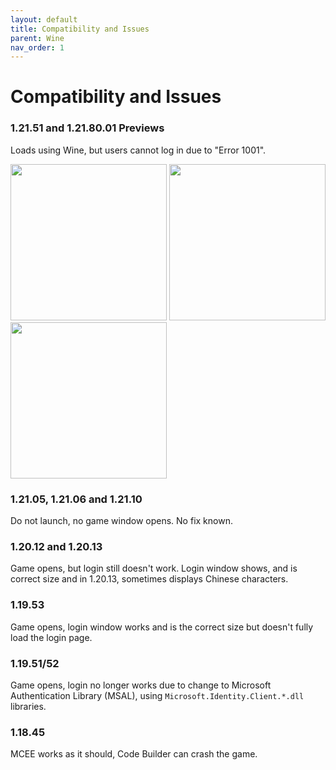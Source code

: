 ```yaml
---
layout: default
title: Compatibility and Issues
parent: Wine
nav_order: 1
---
```


# Compatibility and Issues

### 1.21.51 and 1.21.80.01 Previews
Loads using Wine, but users cannot log in due to "Error 1001".

<img src='https://gist.github.com/user-attachments/assets/81a64096-e8cf-4a84-8f63-81de0bb8c0ca' style="height:250px !important;">
<img src='https://gist.github.com/user-attachments/assets/b29d3c92-8283-43f4-b21d-58af8814644e' style="height:250px !important;">
<img src='https://gist.github.com/user-attachments/assets/c3c4e7c1-cfc7-43da-bb67-585d48bfeb19' style="height:250px !important;">

### 1.21.05, 1.21.06 and 1.21.10
Do not launch, no game window opens. No fix known.

### 1.20.12 and 1.20.13
Game opens, but login still doesn't work. Login window shows, and is correct size and in 1.20.13, sometimes displays Chinese characters.

### 1.19.53
Game opens, login window works and is the correct size but doesn't fully load the login page.

### 1.19.51/52
Game opens, login no longer works due to change to Microsoft Authentication Library (MSAL), using `Microsoft.Identity.Client.*.dll` libraries.

### 1.18.45
MCEE works as it should, Code Builder can crash the game.

<!--

**_Microsoft_** decided to change the way users log in in Minecraft Education (but they didn't for Bedrock, why?), which uses the `Microsoft.Identity.Client.*.dll` libraries, which Wine does not support.
This issue affects the following versions:

| Version         | Status                                                                                      |
|:----------------|:--------------------------------------------------------------------------------------------|
| 1.18.45         | **Not affected**. Works as intended.                                                        |
| 1.19.51/52      | **Affected**. Opens to the login page, where the login window is a blank, unclosable window.|
| 1.19.53         | **Affected**. Window behaves the same as 1.19.51/52, but is the correct size.               |
| 1.20.12         | **Affected**. Window behaves the same as 1.19.53, but with a close button                   |
| 1.20.13         | **Affected**. Same as 1.20.12. The login window displays 4 or 5 Chinese characters.         |
| 1.21.05/1.21.06 | **Doesn't even launch.**                                                                    |
| 1.21.50 Preview | Loads, opens login screen but cannot complete login process, error 1001.                    |

It is _recommended_ that you use [Waydroid](https://mceelinux.github.io/docs/installing/waydroid.html) for later versions.-->